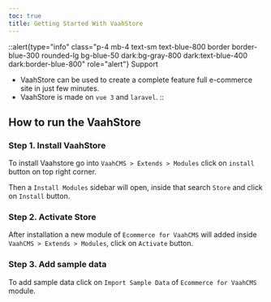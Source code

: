 ```yaml
---
toc: true
title: Getting Started With VaahStore
---
```



::alert{type="info" class="p-4 mb-4 text-sm text-blue-800 border border-blue-300 rounded-lg bg-blue-50 dark:bg-gray-800 dark:text-blue-400 dark:border-blue-800" role="alert"}
Support   
- VaahStore can be used to create a complete feature full e-commerce site in just few minutes.
- VaahStore is made on `vue 3` and `laravel`.
::



## How to run the VaahStore

### Step 1. Install VaahStore

To install Vaahstore go into `VaahCMS > Extends > Modules` click on `install` button on top right corner.

Then a `Install Modules` sidebar will open, inside that search `Store` and click on `Install` button.

### Step 2. Activate Store

After installation a new module of `Ecommerce for VaahCMS` will added inside `VaahCMS > Extends > Modules`, click on `Activate` button.

### Step 3. Add sample data

To add sample data click on `Import Sample Data` of `Ecommerce for VaahCMS` module.

